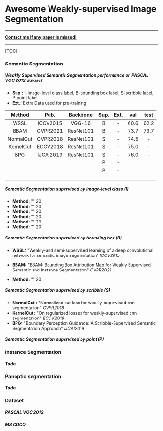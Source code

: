 # Awesome Weakly-supervised Image Segmentation

------

**<u>Contact me if any paper is missed!</u>**

------

[TOC]

### Semantic Segmentation

##### Weakly Supervised Semantic Segmentation performance on PASCAL VOC 2012 dataset

- **Sup.:** I-image-level class label, B-bounding box label, S-scribble label, P-point label.
- **Ext.:** Extra Data used for pre-training

|  Method   |   Pub.    | Backbone  | Sup. | Ext. | val  | test |
| :-------: | :-------: | :-------: | :--: | :--: | :--: | :--: |
|   WSSL    | ICCV2015  |  VGG-16   |  B   |  -   | 60.6 | 62.2 |
|   BBAM    | CVPR2021  | ResNet101 |  B   |  -   | 73.7 | 73.7 |
| NormalCut | CVPR2018  | ResNet101 |  S   |  -   | 74.5 |  -   |
| KernelCut | ECCV2018  | ResNet101 |  S   |  -   | 75.0 |  -   |
|    BPG    | IJCAI2019 | ResNet101 |  S   |  -   | 76.0 |  -   |
|           |           |           |  P   |  -   |      |      |
|           |           |           |  P   |  -   |      |      |
|           |           |           |      |      |      |      |
|           |           |           |      |      |      |      |
|           |           |           |      |      |      |      |

##### Semantic Segmentation supervised by image-level class (I)

- **Method:** "" 20
- **Method:** "" 20
- **Method:** "" 20
- **Method:** "" 20
- **Method:** "" 20
- **Method:** "" 20

##### Semantic Segmentation supervised by bounding box (B)

- **WSSL:** "Weakly-and semi-supervised learning of a deep convolutional network for semantic image segmentation" *ICCV2015*

- **BBAM:** "BBAM: Bounding Box Attribution Map for Weakly Supervised Semantic and Instance Segmentation" *CVPR2021*
- **Method:** "" 20

##### Semantic Segmentation supervised by scribble (S)

- **NormalCut :** "Normalized cut loss for weakly-supervised cnn segmentation" *CVPR2018*
- **KernelCut :** "On regularized losses for weakly-supervised cnn segmentation" *ECCV2018*
- **BPG:**  "Boundary Perception Guidance: A Scribble-Supervised Semantic Segmentation Approach" *IJCAI2019*

##### Semantic Segmentation supervised by point (P)



### Instance Segmentation

##### Todo

### Panoptic segmentation

##### Todo

### Dataset

##### PASCAL VOC 2012

##### MS COCO